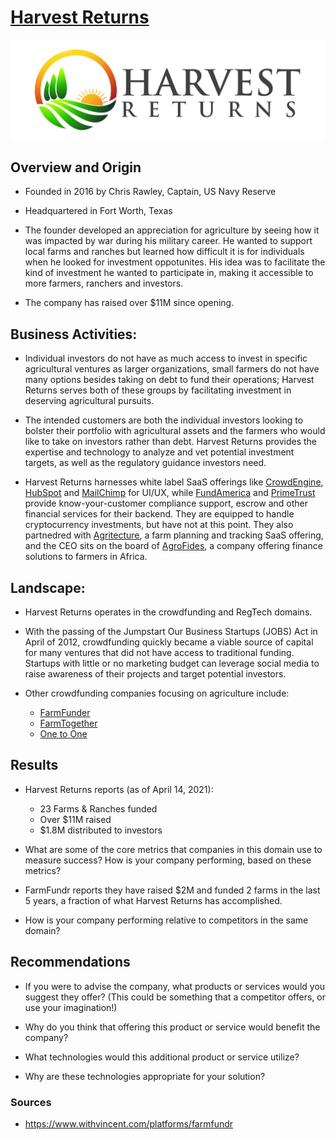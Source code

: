 # [Harvest Returns](https://www.harvestreturns.com/)

![](jpeg+high+res.jpg)

## Overview and Origin

* Founded in 2016 by Chris Rawley, Captain, US Navy Reserve

* Headquartered in Fort Worth, Texas

* The founder developed an appreciation for agriculture by seeing how it was impacted by war during his military career.  He wanted to support local farms and ranches but learned how difficult it is for individuals when he looked for investment oppotunites.  His idea was to facilitate the kind of investment he wanted to participate in, making it accessible to more farmers, ranchers and investors.

* The company has raised over $11M since opening.


## Business Activities:

* Individual investors do not have as much access to invest in specific agricultural ventures as larger organizations, small farmers do not have many options besides taking on debt to fund their operations; Harvest Returns serves both of these groups by facilitating investment in deserving agricultural pursuits.

* The intended customers are both the individual investors looking to bolster their portfolio with agricultural assets and the farmers who would like to take on investors rather than debt.  Harvest Returns provides the expertise and technology to analyze and vet potential investment targets, as well as the regulatory guidance investors need.

* Harvest Returns harnesses white label SaaS offerings like [CrowdEngine](https://www.crowdengine.com/), [HubSpot](https://www.hubspot.com/) and [MailChimp](https://mailchimp.com/) for UI/UX, while [FundAmerica](https://www.fundamerica.com/) and [PrimeTrust](https://www.primetrust.com/) provide know-your-customer compliance support, escrow and other financial services for their backend.  They are equipped to handle cryptocurrency investments, but have not at this point.  They also partnedred with [Agritecture](https://www.agritecture.com/), a farm planning and tracking SaaS offering, and the CEO sits on the board of [AgroFides](https://agrofides.com/), a company offering finance solutions to farmers in Africa.


## Landscape:

* Harvest Returns operates in the crowdfunding and RegTech domains.

* With the passing of the Jumpstart Our Business Startups (JOBS) Act in April of 2012, crowdfunding quickly became a viable source of capital for many ventures that did not have access to traditional funding.  Startups with little or no marketing budget can leverage social media to raise awareness of their projects and target potential investors.

* Other crowdfunding companies focusing on agriculture include:
    * [FarmFunder](https://www.farmfundr.com)
    + [FarmTogether](https://farmtogether.com)
    - [One to One](https://www.onetoonecf.com)


## Results

* Harvest Returns reports (as of April 14, 2021):
    - 23 Farms & Ranches funded
    - Over $11M raised
    - $1.8M distributed to investors

* What are some of the core metrics that companies in this domain use to measure success? How is your company performing, based on these metrics?

* FarmFundr reports they have raised $2M and funded 2 farms in the last 5 years, a fraction of what Harvest Returns has accomplished.
* How is your company performing relative to competitors in the same domain?


## Recommendations

* If you were to advise the company, what products or services would you suggest they offer? (This could be something that a competitor offers, or use your imagination!)

* Why do you think that offering this product or service would benefit the company?

* What technologies would this additional product or service utilize?

* Why are these technologies appropriate for your solution?


### Sources

* https://www.withvincent.com/platforms/farmfundr
